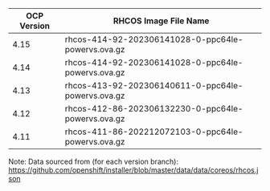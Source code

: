 | OCP Version | RHCOS Image File Name |
| ----------- | --------------------- |
| 4.15 | rhcos-414-92-202306141028-0-ppc64le-powervs.ova.gz |
| 4.14 | rhcos-414-92-202306141028-0-ppc64le-powervs.ova.gz |
| 4.13 | rhcos-413-92-202306140611-0-ppc64le-powervs.ova.gz |
| 4.12 | rhcos-412-86-202306132230-0-ppc64le-powervs.ova.gz |
| 4.11 | rhcos-411-86-202212072103-0-ppc64le-powervs.ova.gz |

Note: Data sourced from (for each version branch): https://github.com/openshift/installer/blob/master/data/data/coreos/rhcos.json

